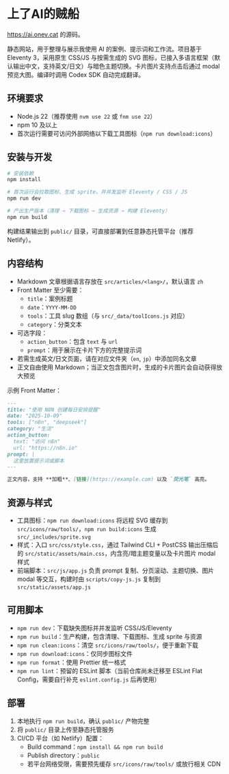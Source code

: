 # 上了AI的贼船

https://ai.onev.cat 的源码。

静态网站，用于整理与展示我使用 AI 的案例、提示词和工作流。项目基于 Eleventy 3，采用原生 CSS/JS 与按需生成的 SVG 图标，已接入多语言框架（默认输出中文，支持英文/日文）与暗色主题切换。卡片图片支持点击后通过 modal 预览大图。编译时调用 Codex SDK 自动完成翻译。

## 环境要求

- Node.js 22（推荐使用 `nvm use 22` 或 `fnm use 22`）
- npm 10 及以上
- 首次运行需要可访问外部网络以下载工具图标（`npm run download:icons`）

## 安装与开发

```bash
# 安装依赖
npm install

# 首次运行会拉取图标、生成 sprite，并并发监听 Eleventy / CSS / JS
npm run dev

# 产出生产版本（清理 → 下载图标 → 生成资源 → 构建 Eleventy）
npm run build
```

构建结果输出到 `public/` 目录，可直接部署到任意静态托管平台（推荐 Netlify）。

## 内容结构

- Markdown 文章根据语言存放在 `src/articles/<lang>/`，默认语言 `zh`
- Front Matter 至少需要：
  - `title`：案例标题
  - `date`：`YYYY-MM-DD`
  - `tools`：工具 slug 数组（与 `src/_data/toolIcons.js` 对应）
  - `category`：分类文本
- 可选字段：
  - `action_button`：包含 `text` 与 `url`
  - `prompt`：用于展示在卡片下方的完整提示词
- 若需生成英文/日文页面，请在对应文件夹（`en`, `jp`）中添加同名文章
- 正文自由使用 Markdown；当正文包含图片时，生成的卡片图片会自动获得放大预览

示例 Front Matter：

```md
---
title: "使用 N8N 创建每日安排提醒"
date: "2025-10-09"
tools: ["n8n", "deepseek"]
category: "生活"
action_button:
  text: "访问 n8n"
  url: "https://n8n.io"
prompt: |
  这里放置提示词或脚本
---

正文内容，支持 **加粗**、[链接](https://example.com) 以及 `荧光笔` 高亮。
```

## 资源与样式

- 工具图标：`npm run download:icons` 将远程 SVG 缓存到 `src/icons/raw/tools/`，`npm run build:icons` 生成 `src/_includes/sprite.svg`
- 样式：入口 `src/css/style.css`，通过 Tailwind CLI + PostCSS 输出压缩后的 `src/static/assets/main.css`，内含亮/暗主题变量以及卡片图片 modal 样式
- 前端脚本：`src/js/app.js` 负责 prompt 复制、分页滚动、主题切换、图片 modal 等交互，构建时由 `scripts/copy-js.js` 复制到 `src/static/assets/app.js`

## 可用脚本

- `npm run dev`：下载缺失图标并并发监听 CSS/JS/Eleventy
- `npm run build`：生产构建，包含清理、下载图标、生成 sprite 与资源
- `npm run clean:icons`：清空 `src/icons/raw/tools/`，便于重新下载
- `npm run download:icons`：仅同步图标文件
- `npm run format`：使用 Prettier 统一格式
- `npm run lint`：预留的 ESLint 脚本（当前仓库尚未迁移至 ESLint Flat Config，需要自行补充 `eslint.config.js` 后再使用）

## 部署

1. 本地执行 `npm run build`，确认 `public/` 产物完整
2. 将 `public/` 目录上传至静态托管服务
3. CI/CD 平台（如 Netlify）配置：
   - Build command：`npm install && npm run build`
   - Publish directory：`public`
   - 若平台网络受限，需要预先缓存 `src/icons/raw/tools/` 或放行相关 CDN
